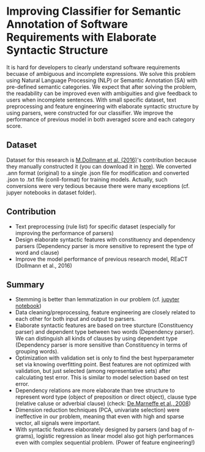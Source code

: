 # Improving Classifier for Semantic Annotation of Software Requirements with Elaborate Syntactic Structure

It is hard for developers to clearly understand software requirements becuase of ambiguous and incomplete expressions. We solve this problem using Natural Language Processing (NLP) or Semantic Annotation (SA) with pre-defined semantic categories. We expect that after solving the problem, the readability can be improved even with ambiguities and give feedback to users when incomplete sentences. With small specific dataset, text preprocessing and feature engineering with elaborate syntactic structure by using parsers, were constructed for our classifier. We improve the performance of previous model in both averaged score and each category score. 



## Dataset
Dataset for this research is [M.Dollmann et al. (2016)](http://www.aclweb.org/anthology/D16-1186)'s contribution because they manually constructed it (you can download it in [here](https://drive.google.com/open?id=1dabiJGg96PrXJX0KsLRGvJNeMILG8rRt)). We converted .ann format (original) to a single .json file for modification and converted .json to .txt file (conll-format) for training models. Actually, such conversions were very tedious because there were many exceptions (cf. jupyer notebooks in dataset folder).




## Contribution
* Text preprocessing (rule list) for specific dataset (especially for improving the performance of parsers)
* Design elaborate syntactic features with constituency and dependency parsers (Dependency parser is more sensitive to represent the type of word and clause)
* Improve the model performance of previous research model, REaCT (Dollmann et al., 2016)

## Summary
* Stemming is better than lemmatization in our problem (cf. [jupyter notebook](https://github.com/gritmind/semantic-annotation/blob/master/jupyter-notebook/stemming_vs_lemmatization.ipynb))
* Data cleaning/preprocessing, feature engineering are closely related to each other for both input and output to parsers.
* Elaborate syntactic features are based on tree sturcture (Constituency parser) and dependent type between two words (Dependency parser). We can distinguish all kinds of clauses by using dependent type (Dependency parser is more sensitive than Constituency in terms of grouping words).
* Optimization with validation set is only to find the best hyperparameter set via knowing overfitting point. Best features are not optimized with validation, but just selected (among representative sets) after calculating test error. This is similar to model selection based on test error. 
* Dependency relations are more elaborate than tree structure to represent word type (object of preposition or direct object), clause type (relative caluse or adverbial clause) (check: [De.Marneffe et al., 2008](https://nlp.stanford.edu/software/dependencies_manual.pdf))
* Dimension reduction techniques (PCA, univariate selection) were ineffective in our problem, meaning that even with high and sparse vector, all signals were important.
* With syntactic features elaborately designed by parsers (and bag of n-grams), logistic regression as linear model also got high performances even with complex sequential problem. (Power of feature engineering!)

